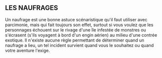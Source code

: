 ## LES NAUFRAGES

Un naufrage est une bonne astuce scénaristique qu'il faut
utiliser avec parcimonie, mais qui fait toujours son effet,
surtout si vous voulez que les personnages échouent sur
le rivage d'une île infestée de monstres ou s'écrasent (s'ils
voyagent à bord d'un engin aérien) au milieu d'une contrée
exotique. Il n'existe aucune règle permettant de déterminer
quand un naufrage a lieu, un tel incident survient quand vous
le souhaitez ou quand votre aventure l'exige.
